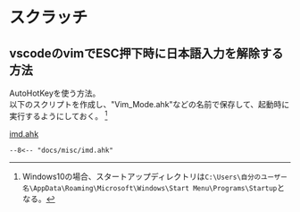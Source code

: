 
# スクラッチ

## vscodeのvimでESC押下時に日本語入力を解除する方法

AutoHotKeyを使う方法。  
以下のスクリプトを作成し、"Vim_Mode.ahk"などの名前で保存して、起動時に実行するようにしておく。 [^ahk]

[imd.ahk](imd.ahk)

```autohotkey
--8<-- "docs/misc/imd.ahk"
```

[^ahk]: Windows10の場合、スタートアップディレクトリは`C:\Users\自分のユーザー名\AppData\Roaming\Microsoft\Windows\Start Menu\Programs\Startup`となる。
